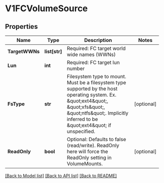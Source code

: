 # V1FCVolumeSource

## Properties
Name | Type | Description | Notes
------------ | ------------- | ------------- | -------------
**TargetWWNs** | **list[str]** | Required: FC target world wide names (WWNs) | 
**Lun** | **int** | Required: FC target lun number | 
**FsType** | **str** | Filesystem type to mount. Must be a filesystem type supported by the host operating system. Ex. \&quot;ext4\&quot;, \&quot;xfs\&quot;, \&quot;ntfs\&quot;. Implicitly inferred to be \&quot;ext4\&quot; if unspecified. | [optional] 
**ReadOnly** | **bool** | Optional: Defaults to false (read/write). ReadOnly here will force the ReadOnly setting in VolumeMounts. | [optional] 

[[Back to Model list]](../README.md#documentation-for-models) [[Back to API list]](../README.md#documentation-for-api-endpoints) [[Back to README]](../README.md)


